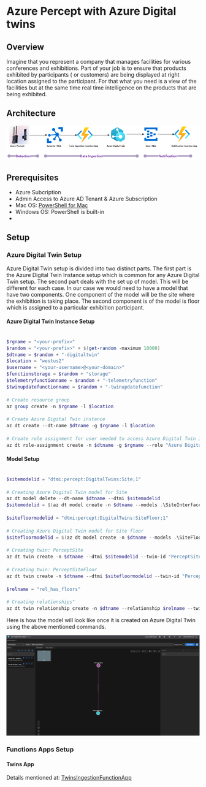 # Azure Percept with Azure Digital twins

## Overview

Imagine that you represent a company that manages facilities for various conferences and exhibitions. Part of your job is to ensure that products exhibited by participants ( or customers) are being displayed at right location assigned to the participant. For that what you need is a view of the facilities but at the same time real time intelligence on the products that are being exhibited.

## Architecture

![Data Flow](./images/overall-dataflow.PNG "Data Flow")

## Prerequisites

- Azure Subcription
- Admin Access to Azure AD Tenant & Azure Subscription
- Mac OS: [PowerShell for Mac](https://docs.microsoft.com/en-us/powershell/scripting/install/installing-powershell-core-on-macos?view=powershell-6 )
- Windows OS: PowerShell is built-in
- 

## Setup

### Azure Digital Twin Setup

Azure Digital Twin setup is divided into two distinct parts. The first part is the Azure Digital Twin Instance setup which is common for any Azure Digital Twin setup. The second part deals with the set up of model. This will be different for each case. In our case we would need to have a model that have two components. One component of the model will be the site where the exhibition is taking place. The second component is of the model is floor which is assigned to a particular exhibition participant.

#### Azure Digital Twin Instance Setup

```powershell

$rgname = "<your-prefix>"
$random = "<your-prefix>" + $(get-random -maximum 10000)
$dtname = $random + "-digitaltwin"
$location = "westus2"
$username = "<your-username>@<your-domain>"
$functionstorage = $random + "storage"
$telemetryfunctionname = $random + "-telemetryfunction"
$twinupdatefunctionname = $random + "-twinupdatefunction"

# Create resource group
az group create -n $rgname -l $location

# Create Azure Digital Twin instance
az dt create --dt-name $dtname -g $rgname -l $location

# Create role assignment for user needed to access Azure Digital Twin instance
az dt role-assignment create -n $dtname -g $rgname --role "Azure Digital Twins Data Owner" --assignee $username -o json

```

#### Model Setup

``` PowerShell

$sitemodelid = "dtmi:percept:DigitalTwins:Site;1"

# Creating Azure Digital Twin model for Site
az dt model delete --dt-name $dtname --dtmi $sitemodelid
$sitemodelid = $(az dt model create -n $dtname --models .\SiteInterface.json --query [].id -o tsv)

$sitefloormodelid = "dtmi:percept:DigitalTwins:SiteFloor;1"

# Creating Azure Digital Twin model for Site floor
$sitefloormodelid = $(az dt model create -n $dtname --models .\SiteFloorInterface.json --query [].id -o tsv)

# Creating twin: PerceptSite
az dt twin create -n $dtname --dtmi $sitemodelid --twin-id "PerceptSite"

# Creating twin: PerceptSiteFloor
az dt twin create -n $dtname --dtmi $sitefloormodelid --twin-id "PerceptSiteFloor"

$relname = "rel_has_floors"

# Creating relationships"
az dt twin relationship create -n $dtname --relationship $relname --twin-id "PerceptSite" --target "PerceptSiteFloor" --relationship-id "Site has floors"

```
Here is how the model will look like once it is created on Azure Digital Twin using the above mentioned commands.

![Azure Digital Twin - Explorer view](./images/adt-digital-twin-explorer-model-view.PNG "Azure Digital Twin - Explorer view")

### Functions Apps Setup

#### Twins App

Details mentioned at: [TwinsIngestionFunctionApp](https://github.com/nabeelmsft/percept/tree/main/adt/apps/TwinIngestionFunctionApp)

